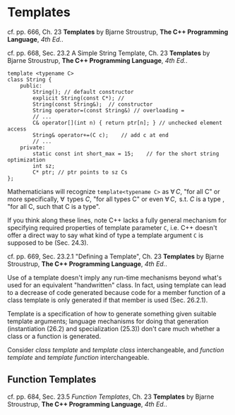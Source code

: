 # Templates

cf. pp. 666, Ch. 23 **Templates** by Bjarne Stroustrup, **The C++ Programming Language**, *4th Ed.*.  


cf. pp. 668, Sec. 23.2 A Simple String Template, Ch. 23 **Templates** by Bjarne Stroustrup, **The C++ Programming Language**, *4th Ed.*.  

```  
template <typename C>
class String {
    public:
        String(); // default constructor
        explicit String(const C*); //
        String(const String&);  // constructor
        String operator=(const String&) // overloading =
        // ...
        C& operator[](int n) { return ptr[n]; } // unchecked element access
        String& operator+=(C c);    // add c at end
        // ...
    private:
        static const int short_max = 15;    // for the short string optimization
        int sz;
        C* ptr; // ptr points to sz Cs
};
```  

Mathematicians will recognize `template<typename C>` as $\forall \, C$, "for all C" or more specifically, $\forall \, \text{ types } C$, "for all types C" or even $\forall \, C, \text{ s.t. } C \text{ is a type }$, "for all C, such that C is a type".  

If you think along these lines, note C++ lacks a fully general mechanism for specifying required properties of template parameter `C`, i.e. C++ doesn't offer a direct way to say what kind of type a template argument `C` is supposed to be (Sec. 24.3).  



cf. pp. 669, Sec. 23.2.1 "Defining a Template", Ch. 23 **Templates** by Bjarne Stroustrup, **The C++ Programming Language**, *4th Ed.*.  

Use of a template doesn't imply any run-time mechanisms beyond what's used for an equivalent "handwritten" class.  In fact, using template can lead to a decrease of code generated because code for a member function of a class template is only generated if that member is used (Sec. 26.2.1).  

Template is a specification of how to generate something given suitable template arguments; language mechanisms for doing that generation (instantiation (26.2) and specialization (25.3)) don't care much whether a class or a function is generated.  

Consider *class template* and *template class* interchangeable, and *function template* and *template function* interchangeable.  



## Function Templates 

cf. pp. 684, Sec. 23.5 *Function Templates*, Ch. 23 **Templates** by Bjarne Stroustrup, **The C++ Programming Language**, *4th Ed.*.  


